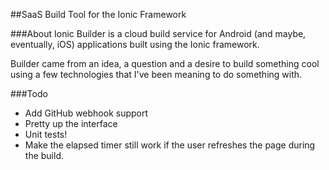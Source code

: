 ##SaaS Build Tool for the Ionic Framework

###About
Ionic Builder is a cloud build service for Android (and maybe, eventually, iOS) applications built using the Ionic framework.

Builder came from an idea, a question and a desire to build something cool using a few technologies that I've been meaning to do something with. 

###Todo
* Add GitHub webhook support
* Pretty up the interface
* Unit tests!
* Make the elapsed timer still work if the user refreshes the page during the build.